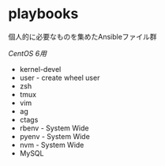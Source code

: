 # playbooks

個人的に必要なものを集めたAnsibleファイル群

_CentOS 6用_

* kernel-devel
* user - create wheel user
* zsh
* tmux
* vim
* ag
* ctags
* rbenv - System Wide
* pyenv - System Wide
* nvm - System Wide
* MySQL
